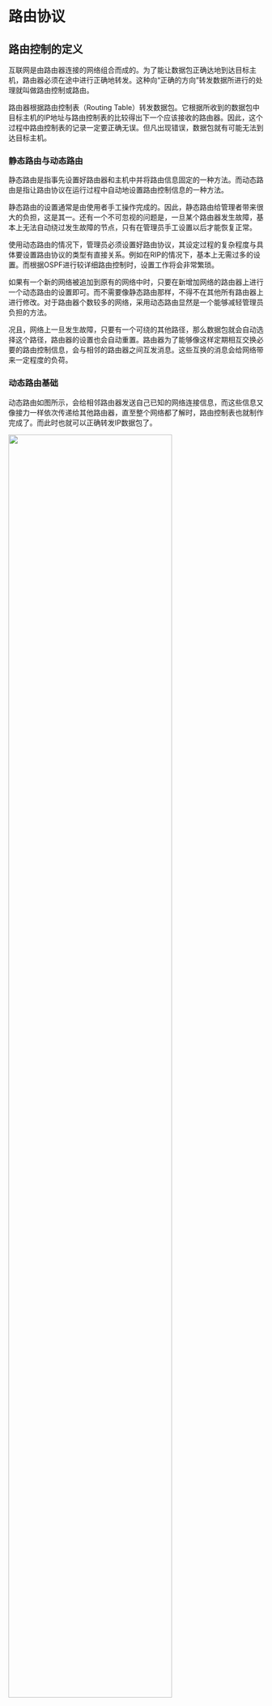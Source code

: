 # 路由协议
## 路由控制的定义
互联网是由路由器连接的网络组合而成的。为了能让数据包正确达地到达目标主机，路由器必须在途中进行正确地转发。这种向“正确的方向”转发数据所进行的处理就叫做路由控制或路由。

路由器根据路由控制表（Routing Table）转发数据包。它根据所收到的数据包中目标主机的IP地址与路由控制表的比较得出下一个应该接收的路由器。因此，这个过程中路由控制表的记录一定要正确无误。但凡出现错误，数据包就有可能无法到达目标主机。

### 静态路由与动态路由
静态路由是指事先设置好路由器和主机中并将路由信息固定的一种方法。而动态路由是指让路由协议在运行过程中自动地设置路由控制信息的一种方法。

静态路由的设置通常是由使用者手工操作完成的。因此，静态路由给管理者带来很大的负担，这是其一。还有一个不可忽视的问题是，一旦某个路由器发生故障，基本上无法自动绕过发生故障的节点，只有在管理员手工设置以后才能恢复正常。

使用动态路由的情况下，管理员必须设置好路由协议，其设定过程的复杂程度与具体要设置路由协议的类型有直接关系。例如在RIP的情况下，基本上无需过多的设置。而根据OSPF进行较详细路由控制时，设置工作将会非常繁琐。

如果有一个新的网络被追加到原有的网络中时，只要在新增加网络的路由器上进行一个动态路由的设置即可。而不需要像静态路由那样，不得不在其他所有路由器上进行修改。对于路由器个数较多的网络，采用动态路由显然是一个能够减轻管理员负担的方法。

况且，网络上一旦发生故障，只要有一个可绕的其他路径，那么数据包就会自动选择这个路径，路由器的设置也会自动重置。路由器为了能够像这样定期相互交换必要的路由控制信息，会与相邻的路由器之间互发消息。这些互换的消息会给网络带来一定程度的负荷。

### 动态路由基础
动态路由如图所示，会给相邻路由器发送自己已知的网络连接信息，而这些信息又像接力一样依次传递给其他路由器，直至整个网络都了解时，路由控制表也就制作完成了。而此时也就可以正确转发IP数据包了。

<img src=".//7/1.png" width="80%">

## 路由控制范围
随着IP网络的发展，想要对所有网络统一管理是不可能的事。因此，人们根据路由控制的范围常使用IGP（Interior Gateway Protocol）和EGP（Exterior Gateway Protocol）两种类型的路由协议。

<img src=".//7/2.png" width="80%">

### 自治系统与路由协议
制定自己的路由策略，并以此为准在一个或多个网络群体中采用的小型单位叫做自治系统（AS：Autonomous System）或路由选择域（Routing Domain）。

说到自治系统，区域网络、ISP（互联网服务提供商）等都是典型的例子。在区域网络及ISP内部，由构造、管理和运维网络的管理员、运营者制定出路由控制相关方针，然后根据此方针进行具体路由控制的设定。

而接入到区域网络或ISP的组织机构，则必须根据管理员的指示进行路由控制设定。如果不遵循这个原则，会给其他使用者带来负面影响，甚至使自己也无法与任何组织机构进行通信。

自治系统（路由选择域）内部动态路由采用的协议是域内路由协议，即IGP。而自治系统之间的路由控制采用的是域间路由协议，即EGP。

### IGP与EGP
IP地址分为网络部分和主机部分，它们有各自的分功。EGP与IGP的关系与IP地址网络部分和主机部分的关系有相似之处。就像根据IP地址中的网络部分在网络之间进行路由选择、根据主机部分在链路内部进行主机识别一样，可以根据EGP在区域网络之间（或ISP之间）进行路由选择，也可以根据IGP在区域网络内部（或ISP内部）进行主机识别。

由此，路由协议被分为EGP和IGP两个层次。没有EGP就不可能有世界上各个不同组织机构之间的通信。没有IGP机构内部也就不可能进行通信。

IGP中还可以使用RIP（Routing Information Protocol，路由信息协议）、RIP2、OSPF（Open Shortest Path First，开放式最短路径优先）等众多协议。与之相对，EGP使用的是BGP（Border Gateway Protocol，边界网关协议）协议。

## 路由算法
### 距离向量算法
距离向量算法（DV）是指根据距离和方向决定目标网络或目标主机位置的一种方法。

<img src=".//7/3.png" width="80%">

路由器之间可以互换目标网络的方向及其距离的相关信息，并以这些信息为基础制作路由控制表。这种方法在处理上比较简单，不过由于只有距离和方向的信息，所以当网络构造变得分外复杂时，在获得稳定的路由信息之前需要消耗一定时间（也叫做路由收敛。），也极易发生路由循环等问题。

### 链路状态算法
链路状态算法是路由器在了解网络整体连接状态的基础上生成路由控制表的一种方法。该方法中，每个路由器必须保持同样的信息才能进行正确的路由选择。

距离向量算法中每个路由器掌握的信息都不相同。通往每个网络所耗的距离（代价）也根据路由器的不同而不同。因此，该算法的一个缺点就是不太容易判断每个路由器上的信息是否正确。

而链路状态算法中所有路由器持有相同的信息。对于任何一台路由器，网络拓扑都完全一样。因此，只要某一台路由器与其他路由器保持同样的路由控制信息，就意味着该路由器上的路由信息是正确的。只要每个路由器尽快地与其他路由器同步路由信息，就可以使路由信息达到一个稳定的状态。因此，即使网络结构变得复杂，每个路由器也能够保持正确的路由信息、进行稳定的路由选择。这也是该算法的一个优点。

为了实现上述机制，链路状态算法付出的代价就是如何从网络代理获取路由信息表。这一过程相当复杂，特别是在一个规模巨大而又复杂的网络结构中，管理和处理代理信息需要高速CPU处理能力和大量的内存。

<img src=".//7/4.png" width="80%">

## RIP
### 广播路由控制信息
RIP将路由控制信息定期（30秒一次）向全网广播。如果没有收到路由控制信息，连接就会被断开。不过，这有可能是由于丢包导致的，因此RIP规定等待5次。如果等了6次（180秒）仍未收到路由信息，才会真正关闭连接。

<img src=".//7/5.png" width="80%">

### 根据距离向量确定路由
RIP基于距离向量算法决定路径。距离的单位为“跳数”。跳数是指所经过的路由器的个数。RIP希望尽可能少通过路由器将数据包转发到目标IP地址，如图所示。根据距离向量生成距离向量表，再抽出较小的路由生成最终的路由控制表。

<img src=".//7/6.png" width="80%">

### RIP处理路由更变问题
如图，路由器A将网络A的连接信息发送给路由器B，路由器B又将自己掌握的路由信息在原来的基础上加1跳后发送给路由器A和路由器C。假定这时与网络A发生了故障。

路由器A虽然觉察到自己与网络A的连接已经断开，无法将网络A的信息发送给路由器B，但是它会收到路由器B曾经获知的消息。这就使得路由器A误认为自己的信息还可以通过路由器B到达网络A。

像这样收到自己发出去的消息，这个问题被称为无限计数（Counting to Infinity）。为了解决这个问题可以采取以下两种方法：

1. 一是最长距离不超过16（“距离为16”这个信息只会被保留120秒。一旦超过这个时间，信息将会被删除，无法发送。这个时间由一个叫做垃圾收集计时器（Garbage-collection Timer）的工具进行管理。）。由此即使发生无限计数的问题，也可以从时间上进行控制。

2. 二是规定路由器不再把所收到的路由消息原路返还给发送端。这也被称作水平分割（Split Horizon）。

<img src=".//7/7.png" width="80%">

然而，这种方法对有些网络来说是无法解决问题的。如图所示，在网络本身就有环路的情况下。

在有环路情况下，反向的回路会成为迂回的通道，路由信息会不断地被循环往复地转发。

为了尽可能解决这个问题，人们提出了“毒性逆转”（Poisoned Reverse）和“触发更新”（Triggered Update）两种方法。

<img src=".//7/8.png" width="80%">

毒性逆转是指当网络中发生链路被断开的时候，不是不再发送这个消息，而是将这个无法通信的消息传播出去。即发送一个距离为16的消息。触发更新是指当路由信息发生变化时，不等待30秒而是立刻发送出去的一种方法。有了这两种方法，在链路不通时，可以迅速传送消息以使路由信息尽快收敛。

<img src=".//7/9.png" width="80%">

然而，纵然使用了到现在为止所介绍的方法，在一个具有众多环路的复杂的网络环境中，路由信息想要达到一个稳定的状态是需要花一段时间的。为了解决这个问题，必须明确地掌握网络结构，在了解究竟哪个链路断开后再进行路由控制非常重要。为此，可以采用OSPF。

## OSPF
OSPF（Open Shortest Path First）是根据OSI的IS-IS（Intermediate System to Intermediate System Intra-Domain routing information exchange protocol，中间系统到中间系统的路由选择协议。）协议而提出的一种链路状态型路由协议。由于采用链路状态类型，所以即使网络中有环路，也能够进行稳定的路由控制。

为了减少网络流量，OSPF还引入了“区域”这一概念。区域是将一个自治网络划分为若干个更小的范围。由此，可以减少路由协议之间不必要的交换。

### OSPF是链路状态型路由协议
OSPF为链路状态型路由器。路由器之间交换链路状态生成网络拓扑信息，然后再根据这个拓扑信息生成路由控制表。

<img src=".//7/10.png" width="80%">

RIP的路由选择，要求途中所经过的路由器个数越少越好。与之相比，OSPF可以给每条链路赋予一个权重（也可以叫做代价），并始终选择一个权重最小的路径作为最终路由。也就是说OSPF以每个链路上的代价为度量标准，始终选择一个总的代价最小的一条路径。

<img src=".//7/11.png" width="80%">

### OSPF基础知识
在OSPF中，把连接到同一个链路的路由器称作相邻路由器（Neighboring Router）。在一个相对简单的网络结构中，例如每个路由器仅跟一个路由器相互连接时（在专线网络中，路由器之间采用PPP相连。），相邻路由器之间可以交换路由信息。但是在一个比较复杂的网络中，例如在同一个链路中加入了以太网或FDDI等路由器时，就不需要在所有相邻的路由器之间都进行控制信息的交换，而是确定一个指定路由器（Designated Router），并以它为中心交换路由信息即可。

RIP中包的类型只有一种。它利用路由控制信息，一边确认是否连接了网络，一边传送网络信息。但是这种方式，有一个严重的缺点。那就是，网络的个数越多，每次所要交换的路由控制信息就越大。而且当网络已经处于比较稳定的、没有什么变化的状态时，还是要定期交换相同的路由控制信息，这在一定程度上浪费了网络带宽。

而在OSPF中，根据作用的不同可以分为5种类型的包。

<img src=".//7/12.png" width="80%">

### OSPF工作原理概述
OSPF中进行连接确认的协议叫做HELLO协议。